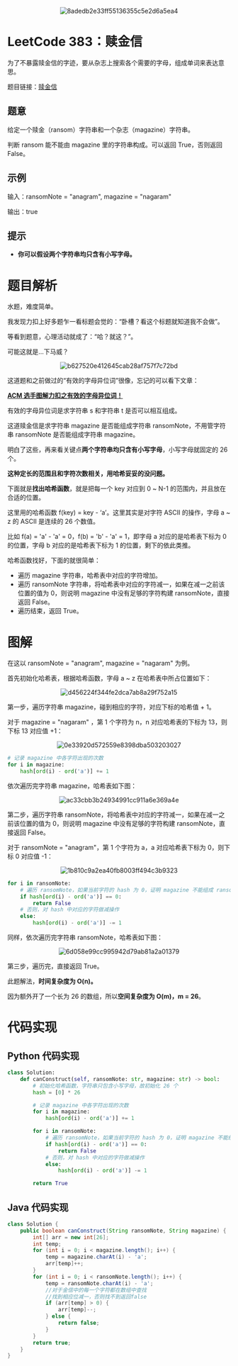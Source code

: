 <div align=center>

![8adedb2e33ff55136355c5e2d6a5ea4](https://gitee.com/codegoudan/codegoudanIMG/raw/master/202201/20220102_213244801_0.jpg)

</div>



# LeetCode 383：赎金信

为了不暴露赎金信的字迹，要从杂志上搜索各个需要的字母，组成单词来表达意思。

题目链接：[赎金信](https://leetcode-cn.com/problems/ransom-note/)



## 题意

给定一个赎金（ransom）字符串和一个杂志（magazine）字符串。

判断 ransom 能不能由 magazine 里的字符串构成。可以返回 True，否则返回 False。



## 示例

输入：ransomNote = "anagram", magazine = "nagaram"

输出：true



## 提示

- **你可以假设两个字符串均只含有小写字母。**



# 题目解析

水题，难度简单。

我发现力扣上好多题乍一看标题会觉的：“卧槽？看这个标题就知道我不会做”。

等看到题意，心理活动就成了：“哈？就这？”。

可能这就是...下马威？

<div align=center>

![b627520e412645cab28af757f7c72bd](https://gitee.com/codegoudan/codegoudanIMG/raw/master/202201/20220102_213358578_0.jpg)

</div>

这道题和之前做过的“有效的字母异位词”很像，忘记的可以看下文章：



**[ACM 选手图解力扣之有效的字母异位词！](http://mp.weixin.qq.com/s?__biz=MzI0NjAxMDU5NA==&mid=2475921505&idx=1&sn=edf8b3420e0b1bf406f98a990074bbe0&chksm=ff22f7ecc8557efa3edfac0d6f107b67bffca87d5debb474e1d33b7b12a7c73ba3b756a280d1&scene=21#wechat_redirect)**



有效的字母异位词是求字符串 s 和字符串 t 是否可以相互组成。

这道赎金信是求字符串 magazine 是否能组成字符串 ransomNote，不用管字符串 ransomNote 是否能组成字符串 magazine。

明白了这些，再来看关键点**两个字符串均只含有小写字母**，小写字母就固定的 26 个。

**这种定长的范围且和字符次数相关，用哈希妥妥的没问题。**

下面就是**找出哈希函数**，就是把每一个 key 对应到 0 ~ N-1 的范围内，并且放在合适的位置。

这里用的哈希函数 f(key) = key - ‘a’。这里其实是对字符 ASCII 的操作，字母 a ~ z 的 ASCII 是连续的 26 个数值。

比如 f(a) = 'a' - 'a' = 0，f(b) = 'b' - 'a' = 1，即字母 a 对应的是哈希表下标为 0 的位置，字母 b 对应的是哈希表下标为 1 的位置，剩下的依此类推。

哈希函数找好，下面的就很简单：

- 遍历 magazine 字符串，哈希表中对应的字符增加。
- 遍历 ransomNote 字符串，将哈希表中对应的字符减一，如果在减一之前该位置的值为 0，则说明 magazine 中没有足够的字符构建 ransomNote，直接返回 False。
- 遍历结束，返回 True。



# 图解

在这以 ransomNote = "anagram", magazine = "nagaram" 为例。

首先初始化哈希表，根据哈希函数，字母 a ~ z 在哈希表中所占位置如下：

<div align=center>

![d456224f344fe2dca7ab8a29f752a15](https://gitee.com/codegoudan/codegoudanIMG/raw/master/202201/20220102_213438233_0.jpg)

</div>

第一步，遍历字符串 magazine，碰到相应的字符，对应下标的哈希值 + 1。

对于 magazine = "nagaram" ，第 1 个字符为 n，n 对应哈希表的下标为 13，则下标 13 对应值 +1：

<div align=center>

![0e33920d572559e8398dba503203027](https://gitee.com/codegoudan/codegoudanIMG/raw/master/202201/20220102_213500283_0.jpg)

</div>

```Python
# 记录 magazine 中各字符出现的次数
for i in magazine:
    hash[ord(i) - ord('a')] += 1
```

依次遍历完字符串 magazine，哈希表如下图：

<div align=center>

![ac33cbb3b24934991cc911a6e369a4e](https://gitee.com/codegoudan/codegoudanIMG/raw/master/202201/20220102_213534566_0.jpg)

</div>

第二步，遍历字符串 ransomNote，将哈希表中对应的字符减一，如果在减一之前该位置的值为 0，则说明 magazine 中没有足够的字符构建 ransomNote，直接返回 False。

对于 ransomNote = "anagram"，第 1 个字符为 a，a 对应哈希表下标为 0，则下标 0 对应值 -1：

<div align=center>

![1b810c9a2ea40fb8003ff494c3b9323](https://gitee.com/codegoudan/codegoudanIMG/raw/master/202201/20220102_213555571_0.jpg)

</div>

```Python
for i in ransomNote:
    # 遍历 ransomNote，如果当前字符的 hash 为 0，证明 magazine 不能组成 ransomNote
    if hash[ord(i) - ord('a')] == 0:
        return False
    # 否则，对 hash 中对应的字符做减操作
    else:
        hash[ord(i) - ord('a')] -= 1
```

同样，依次遍历完字符串 ransomNote，哈希表如下图：

<div align=center>

![6d058e99cc995942d79ab81a2a01379](https://gitee.com/codegoudan/codegoudanIMG/raw/master/202201/20220102_213639823_0.jpg)

</div>

第三步，遍历完，直接返回 True。

此题解法，**时间复杂度为 O(n)。**

因为额外开了一个长为 26 的数组，所以**空间复杂度为 O(m)，m = 26**。



# 代码实现



## Python 代码实现

```Python
class Solution:
    def canConstruct(self, ransomNote: str, magazine: str) -> bool:
        # 初始化哈希函数，字符串只包含小写字母，故初始化 26 个
        hash = [0] * 26

        # 记录 magazine 中各字符出现的次数
        for i in magazine:
            hash[ord(i) - ord('a')] += 1

        for i in ransomNote:
            # 遍历 ransomNote，如果当前字符的 hash 为 0，证明 magazine 不能组成 ransomNote
            if hash[ord(i) - ord('a')] == 0:
                return False
            # 否则，对 hash 中对应的字符做减操作
            else:
                hash[ord(i) - ord('a')] -= 1

        return True
```



## Java 代码实现

```Java
class Solution {
    public boolean canConstruct(String ransomNote, String magazine) {
        int[] arr = new int[26];
        int temp;
        for (int i = 0; i < magazine.length(); i++) {
            temp = magazine.charAt(i) - 'a';
            arr[temp]++;
        }
        for (int i = 0; i < ransomNote.length(); i++) {
            temp = ransomNote.charAt(i) - 'a';
            //对于金信中的每一个字符都在数组中查找
            //找到相应位减一，否则找不到返回false
            if (arr[temp] > 0) {
                arr[temp]--;
            } else {
                return false;
            }
        }
        return true;
    }
}
```


